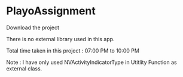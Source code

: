 # PlayoAssignment

Download the project

There is no external library used in this app.

Total time taken in this project : 07:00 PM to 10:00 PM

Note : I have only used NVActivityIndicatorType in Utitlity Function as external class.
